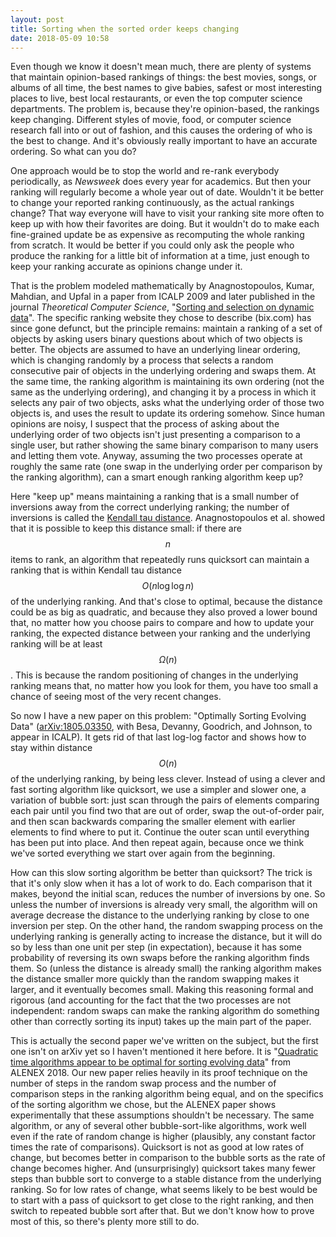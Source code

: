 ```yaml
---
layout: post
title: Sorting when the sorted order keeps changing
date: 2018-05-09 10:58
---
```

Even though we know it doesn't mean much, there are plenty of systems that maintain opinion-based rankings of things: the best movies, songs, or albums of all time, the best names to give babies, safest or most interesting places to live, best local restaurants, or even the top computer science departments.
The problem is, because they're opinion-based, the rankings keep changing. Different styles of movie, food, or computer science research fall into or out of fashion, and this causes the ordering of who is the best to change. And it's obviously really important to have an accurate ordering. So what can you do?

One approach would be to stop the world and re-rank everybody periodically, as <i>Newsweek</i> does every year for academics. But then your ranking will regularly become a whole year out of date. Wouldn't it be better to change your reported ranking continuously, as the actual rankings change? That way everyone will have to visit your ranking site more often to keep up with how their favorites are doing. But it wouldn't do to make each fine-grained update be as expensive as recomputing the whole ranking from scratch. It would be better if you could only ask the people who produce the ranking for a little bit of information at a time, just enough to keep your ranking accurate as opinions change under it.

That is the problem modeled mathematically by Anagnostopoulos, Kumar, Mahdian, and Upfal in a paper from ICALP 2009 and later published in the journal <i>Theoretical Computer Science</i>, "[Sorting and selection on dynamic data](https://doi.org/10.1016/j.tcs.2010.10.003)". The specific ranking website they chose to describe (bix.com) has since gone defunct, but the principle remains: maintain a ranking of a set of objects by asking users binary questions about which of two objects is better. The objects are assumed to have an underlying linear ordering, which is changing randomly by a process that selects a random consecutive pair of objects in the underlying ordering and swaps them. At the same time, the ranking algorithm is maintaining its own ordering (not the same as the underlying ordering), and changing it by a process in which it selects any pair of two objects, asks what the underlying order of those two objects is, and uses the result to update its ordering somehow. Since human opinions are noisy, I suspect that the process of asking about the underlying order of two objects isn't just presenting a comparison to a single user, but rather showing the same binary comparison to many users and letting them vote.
Anyway, assuming the two processes operate at roughly the same rate (one swap in the underlying order per comparison by the ranking algorithm), can a smart enough ranking algorithm keep up?

Here "keep up" means maintaining a ranking that is a small number of inversions away from the correct underlying ranking; the number of inversions is called the [Kendall tau distance](https://en.wikipedia.org/wiki/Kendall_tau_distance). Anagnostopoulos et al. showed that it is possible to keep this distance small: if there are $$n$$ items to rank, an algorithm that repeatedly runs quicksort can maintain a ranking that is within Kendall tau distance $$O(n\log\log n)$$ of the underlying ranking. And that's close to optimal, because the distance could be as big as quadratic, and because they also proved a lower bound that, no matter how you choose pairs to compare and how to update your ranking, the expected distance between your ranking and the underlying ranking will be at least $$\Omega(n)$$. This is because the random positioning of changes in the underlying ranking means that, no matter how you look for them, you have too small a chance of seeing most of the very recent changes.

So now I have a new paper on this problem: "Optimally Sorting Evolving Data" ([arXiv:1805.03350](https://arxiv.org/abs/1805.03350), with Besa, Devanny, Goodrich, and Johnson, to appear in ICALP). It gets rid of that last log-log factor and shows how to stay within distance $$O(n)$$ of the underlying ranking, by being less clever. Instead of using a clever and fast sorting algorithm like quicksort, we use a simpler and slower one, a variation of bubble sort: just scan through the pairs of elements comparing each pair until you find two that are out of order, swap the out-of-order pair, and then scan backwards comparing the smaller element with earlier elements to find where to put it. Continue the outer scan until everything has been put into place. And then repeat again, because once we think we've sorted everything we start over again from the beginning.

How can this slow sorting algorithm be better than quicksort? The trick is that it's only slow when it has a lot of work to do. Each comparison that it makes, beyond the initial scan, reduces the number of inversions by one. So unless the number of inversions is already very small, the algorithm will on average decrease the distance to the underlying ranking by close to one inversion per step. On the other hand, the random swapping process on the underlying ranking is generally acting to increase the distance, but it will do so by less than one unit per step (in expectation), because it has some probability of reversing its own swaps before the ranking algorithm finds them. So (unless the distance is already small) the ranking algorithm makes the distance smaller more quickly than the random swapping makes it larger, and it eventually becomes small. Making this reasoning formal and rigorous (and accounting for the fact that the two processes are not independent: random swaps can make the ranking algorithm do something other than correctly sorting its input) takes up the main part of the paper.

This is actually the second paper we've written on the subject, but the first one isn't on arXiv yet so I haven't mentioned it here before. It is "[Quadratic time algorithms appear to be optimal for sorting evolving data](http://doi.org/10.1137/1.9781611975055.8)" from ALENEX 2018. Our new paper relies heavily in its proof technique on the number of steps in the random swap process and the number of comparison steps in the ranking algorithm being equal, and on the specifics of the sorting algorithm we chose, but the ALENEX paper shows experimentally that these assumptions shouldn't be necessary. The same algorithm, or any of several other bubble-sort-like algorithms, work well even if the rate of random change is higher (plausibly, any constant factor times the rate of comparisons). Quicksort is not as good at low rates of change, but becomes better in comparison to the bubble sorts as the rate of change becomes higher. And (unsurprisingly) quicksort takes many fewer steps than bubble sort to converge to a stable distance from the underlying ranking. So for low rates of change, what seems likely to be best would be to start with a pass of quicksort to get close to the right ranking, and then switch to repeated bubble sort after that. But we don't know how to prove most of this, so there's plenty more still to do.